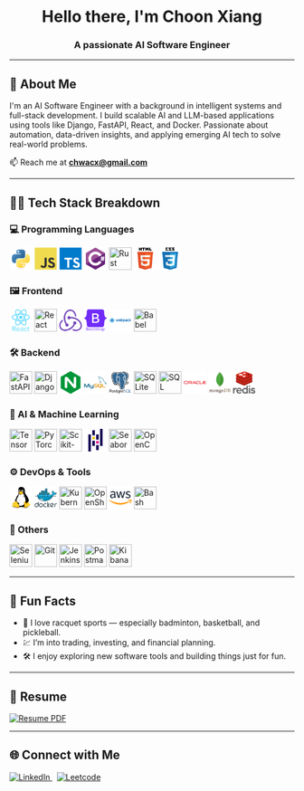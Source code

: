 <h1 align="center">Hello there, I'm Choon Xiang</h1>
<h3 align="center">A passionate AI Software Engineer</h3>

---

## 🧠 About Me

I'm an AI Software Engineer with a background in intelligent systems and full-stack development. I build scalable AI and LLM-based applications using tools like Django, FastAPI, React, and Docker. Passionate about automation, data-driven insights, and applying emerging AI tech to solve real-world problems.

📫 Reach me at **chwacx@gmail.com**

---

## 🧑‍💻 Tech Stack Breakdown

### 💻 Programming Languages
<div align="left">
  <img src="https://raw.githubusercontent.com/devicons/devicon/master/icons/python/python-original.svg" title="Python" width="40" height="40"/>
  <img src="https://raw.githubusercontent.com/devicons/devicon/master/icons/javascript/javascript-original.svg" title="JavaScript" width="40" height="40"/>
  <img src="https://raw.githubusercontent.com/devicons/devicon/master/icons/typescript/typescript-original.svg" title="TypeScript" width="40" height="40"/>
  <img src="https://raw.githubusercontent.com/devicons/devicon/master/icons/csharp/csharp-original.svg" title="C#" width="40" height="40"/>
  <img src="https://www.vectorlogo.zone/logos/rust-lang/rust-lang-icon.svg" title="Rust" width="40" height="40"/>
  <img src="https://raw.githubusercontent.com/devicons/devicon/master/icons/html5/html5-original-wordmark.svg" title="HTML5" width="40" height="40"/>
  <img src="https://raw.githubusercontent.com/devicons/devicon/master/icons/css3/css3-original-wordmark.svg" title="CSS3" width="40" height="40"/>
</div>

### 🖼️ Frontend
<div align="left">
  <img src="https://raw.githubusercontent.com/devicons/devicon/master/icons/react/react-original-wordmark.svg" title="React" width="40" height="40"/>
  <img src="https://reactnative.dev/img/header_logo.svg" title="React Native" width="40" height="40"/>
  <img src="https://raw.githubusercontent.com/devicons/devicon/master/icons/redux/redux-original.svg" title="Redux" width="40" height="40"/>
  <img src="https://raw.githubusercontent.com/devicons/devicon/master/icons/bootstrap/bootstrap-plain-wordmark.svg" title="Bootstrap" width="40" height="40"/>
  <img src="https://raw.githubusercontent.com/devicons/devicon/d00d0969292a6569d45b06d3f350f463a0107b0d/icons/webpack/webpack-original-wordmark.svg" title="Webpack" width="40" height="40"/>
  <img src="https://www.vectorlogo.zone/logos/babeljs/babeljs-icon.svg" title="Babel" width="40" height="40"/>
</div>

### 🛠️ Backend
<div align="left">
  <img src="https://raw.githubusercontent.com/pheralb/svgl/refs/heads/main/static/library/fastapi.svg" title="FastAPI" width="40" height="40"/>
  <img src="https://cdn.worldvectorlogo.com/logos/django.svg" title="Django" width="40" height="40"/>
  <img src="https://raw.githubusercontent.com/devicons/devicon/master/icons/nginx/nginx-original.svg" title="NGINX" width="40" height="40"/>
  <img src="https://raw.githubusercontent.com/devicons/devicon/master/icons/mysql/mysql-original-wordmark.svg" title="MySQL" width="40" height="40"/>
  <img src="https://raw.githubusercontent.com/devicons/devicon/master/icons/postgresql/postgresql-original-wordmark.svg" title="PostgreSQL" width="40" height="40"/>
  <img src="https://www.vectorlogo.zone/logos/sqlite/sqlite-icon.svg" title="SQLite" width="40" height="40"/>
  <img src="https://www.svgrepo.com/show/303229/microsoft-sql-server-logo.svg" title="SQL Server" width="40" height="40"/>
  <img src="https://raw.githubusercontent.com/devicons/devicon/master/icons/oracle/oracle-original.svg" title="Oracle" width="40" height="40"/>
  <img src="https://raw.githubusercontent.com/devicons/devicon/master/icons/mongodb/mongodb-original-wordmark.svg" title="MongoDB" width="40" height="40"/>
  <img src="https://raw.githubusercontent.com/devicons/devicon/master/icons/redis/redis-original-wordmark.svg" title="Redis" width="40" height="40"/>
</div>

### 🤖 AI & Machine Learning
<div align="left">
  <img src="https://www.vectorlogo.zone/logos/tensorflow/tensorflow-icon.svg" title="TensorFlow" width="40" height="40"/>
  <img src="https://www.vectorlogo.zone/logos/pytorch/pytorch-icon.svg" title="PyTorch" width="40" height="40"/>
  <img src="https://upload.wikimedia.org/wikipedia/commons/0/05/Scikit_learn_logo_small.svg" title="Scikit-learn" width="40" height="40"/>
  <img src="https://raw.githubusercontent.com/devicons/devicon/2ae2a900d2f041da66e950e4d48052658d850630/icons/pandas/pandas-original.svg" title="Pandas" width="40" height="40"/>
  <img src="https://seaborn.pydata.org/_images/logo-mark-lightbg.svg" title="Seaborn" width="40" height="40"/>
  <img src="https://www.vectorlogo.zone/logos/opencv/opencv-icon.svg" title="OpenCV" width="40" height="40"/>
</div>

### ⚙️ DevOps & Tools
<div align="left">
  <img src="https://raw.githubusercontent.com/devicons/devicon/master/icons/linux/linux-original.svg" title="Linux" width="40" height="40"/>
  <img src="https://raw.githubusercontent.com/devicons/devicon/master/icons/docker/docker-original-wordmark.svg" title="Docker" width="40" height="40"/>
  <img src="https://www.vectorlogo.zone/logos/kubernetes/kubernetes-icon.svg" title="Kubernetes" width="40" height="40"/>
  <img src="https://www.vectorlogo.zone/logos/openshift/openshift-icon.svg" title="OpenShift" width="40" height="40"/>
  <img src="https://raw.githubusercontent.com/devicons/devicon/master/icons/amazonwebservices/amazonwebservices-original-wordmark.svg" title="AWS" width="40" height="40"/>
  <img src="https://www.vectorlogo.zone/logos/gnu_bash/gnu_bash-icon.svg" title="Bash" width="40" height="40"/>
</div>

### 🔧 Others
<div align="left">
  <img src="https://raw.githubusercontent.com/detain/svg-logos/780f25886640cef088af994181646db2f6b1a3f8/svg/selenium-logo.svg" title="Selenium" width="40" height="40"/>
  <img src="https://www.vectorlogo.zone/logos/git-scm/git-scm-icon.svg" title="Git" width="40" height="40"/>
  <img src="https://www.vectorlogo.zone/logos/jenkins/jenkins-icon.svg" title="Jenkins" width="40" height="40"/>
  <img src="https://www.vectorlogo.zone/logos/getpostman/getpostman-icon.svg" title="Postman" width="40" height="40"/>
  <img src="https://www.vectorlogo.zone/logos/elasticco_kibana/elasticco_kibana-icon.svg" title="Kibana" width="40" height="40"/>
</div>

---

## 🎯 Fun Facts

- 🏸 I love racquet sports — especially badminton, basketball, and pickleball.  
- 💹 I’m into trading, investing, and financial planning.  
- 🛠️ I enjoy exploring new software tools and building things just for fun.  

---

## 📄 Resume

<p align="left">
  <a href="https://github.com/chwa0001/chwa0001/raw/main/RESUME-CHWA%20CHOON%20XIANG.pdf" download>
    <img src="https://img.shields.io/badge/Download%20Resume-PDF-informational?style=for-the-badge&logo=adobeacrobatreader&logoColor=white&color=E60023" alt="Resume PDF">
  </a>
</p>

---

## 🌐 Connect with Me

<p align="left">
  <a href="https://linkedin.com/in/chwa0001" target="_blank">
    <img src="https://raw.githubusercontent.com/rahuldkjain/github-profile-readme-generator/master/src/images/icons/Social/linked-in-alt.svg" alt="LinkedIn" width="24" height="24"/>
  </a>
  &nbsp;
  <a href="https://www.leetcode.com/chwacx" target="_blank">
    <img src="https://raw.githubusercontent.com/rahuldkjain/github-profile-readme-generator/master/src/images/icons/Social/leet-code.svg" alt="Leetcode" width="24" height="24"/>
  </a>
</p>
